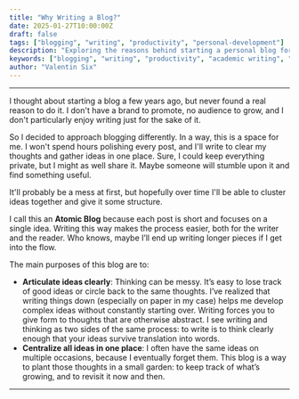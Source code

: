 ```yaml
---
title: "Why Writing a Blog?"
date: 2025-01-27T10:00:00Z
draft: false
tags: ["blogging", "writing", "productivity", "personal-development"]
description: "Exploring the reasons behind starting a personal blog for clear thinking, idea organization, and knowledge sharing in academic and research contexts."
keywords: ["blogging", "writing", "productivity", "academic writing", "knowledge management", "personal development"]
author: "Valentin Six"
---
```


---

I thought about starting a blog a few years ago, but never found a real reason to do it.
I don't have a brand to promote, no audience to grow, and I don't particularly enjoy writing just for the sake of it.

So I decided to approach blogging differently. In a way, this is a space for me.
I won't spend hours polishing every post, and I'll write to clear my thoughts and gather ideas in one place. 
Sure, I could keep everything private, but I might as well share it. Maybe someone will stumble upon it and find something useful.

It'll probably be a mess at first, but hopefully over time I'll be able to cluster ideas together and give it some structure.

I call this an **Atomic Blog** because each post is short and focuses on a single idea. Writing this way makes the process easier, both for the writer and the reader. 
Who knows, maybe I’ll end up writing longer pieces if I get into the flow.

The main purposes of this blog are to:

- **Articulate ideas clearly**: Thinking can be messy. It’s easy to lose track of good ideas or circle back to the same thoughts. I’ve realized that writing things down (especially on paper in my case) helps me develop complex ideas without constantly starting over. Writing forces you to give form to thoughts that are otherwise abstract. I see writing and thinking as two sides of the same process: to write is to think clearly enough that your ideas survive translation into words.
- **Centralize all ideas in one place**: I often have the same ideas on multiple occasions, because I eventually forget them. This blog is a way to plant those thoughts in a small garden: to keep track of what’s growing, and to revisit it now and then.

---

